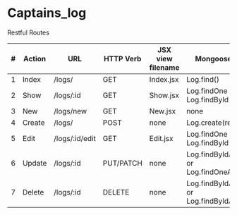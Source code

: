 # Captains_log

Restful Routes

|#| Action | URL | HTTP Verb| JSX view filename| Mongoose method |
|-|-|-|-|-|-|
| 1 | Index |/logs/| GET | Index.jsx | Log.find() |
| 2 | Show | /logs/:id | GET | Show.jsx | Log.findOne or Log.findById |
| 3 | New | /logs/new | GET | New.jsx | none |
| 4 | Create | /logs/ | POST | none | Log.create(req.body) |
| 5 | Edit | /logs/:id/edit | GET | Edit.jsx | Log.findOne or Log.findById |
| 6 | Update | /logs/:id | PUT/PATCH | none | Log.findByIdAndUpdate or Log.findOneAndUpdate|
| 7 | Delete | /logs/:id | DELETE  | none | Log.findByIdAndDelete or Log.findByIdAndRemove|
